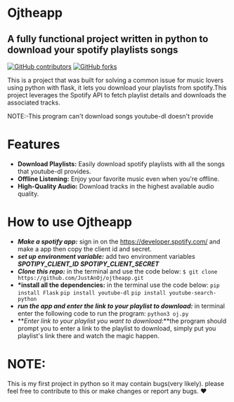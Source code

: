 # Ojtheapp

## A fully functional project written in python to download your spotify playlists songs

[![GitHub contributors](https://img.shields.io/github/contributors/JustAnOj/ojtheapp)](https://github.com/JustAnOj/ojtheapp/graphs/contributors)
[![GitHub forks](https://img.shields.io/github/forks//JustAnOj/ojtheapp)](https://github.com//JustAnOj/ojtheapp/network/members)

This is a project that was built for solving a common issue for music lovers using python with flask, it lets you download your playlists from spotify.This project leverages the Spotify API to fetch playlist details and downloads the associated tracks.

NOTE:-This program can't download songs youtube-dl doesn't provide

# Features

- **Download Playlists:** Easily download spotify playlists with all the songs that youtube-dl provides.
- **Offline Listening:** Enjoy your favorite music even when you're offline.
- **High-Quality Audio:** Download tracks in the highest available audio quality.

# How to use Ojtheapp

- **_Make a spotify app:_** sign in on the https://developer.spotify.com/ and make a app then copy the client id and secret.
- **_set up environment variable:_** add two environment variables **_SPOTIPY_CLIENT_ID_** **_SPOTIPY_CLIENT_SECRET_**
- **_Clone this repo:_** in the terminal and use the code below:
  `$ git clone https://github.com/JustAnOj/ojtheapp.git`
- **\*install all the dependencies:** in the terminal use the code below:
  `pip install Flask`
  `pip install youtube-dl`
  `pip install youtube-search-python`
- **_run the app and enter the link to your playlist to download:_** in terminal enter the following code to run the program:
  `python3 oj.py`
- **_Enter link to your playlist you want to download:_**the program should prompt you to enter a link to the playlist to download, simply put you playlist's link there and watch the magic happen.

# NOTE:

This is my first project in python so it may contain bugs(very likely). please feel free to contribute to this or make changes or report any bugs. :heart:
